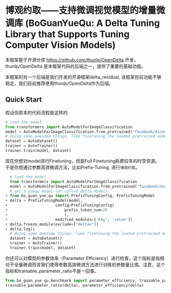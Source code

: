 # 博观约取——支持微调视觉模型的增量微调库 (BoGuanYueQu: A Delta Tuning Library that Supports Tuning Computer Vision Models) 



本框架基于开源仓库 https://github.com/thunlp/OpenDelta 开发，
thunlp/OpenDelta 是本框架代码的后端之一，提供了重要的基础功能。

本框架的另一个后端是我们开发的开源框架delta_residual, 该框架目前功能不够稳定，我们目前推荐使用thunlp/OpenDelta作为后端。

## Quick Start
假设你原本的代码流程是这样的
```python
# load the model 
from transformers import AutoModelForImageClassification
model = AutoModelForImageClassification.from_pretrained("facebook/dinov2-base")
# doing some awesome things, like finetuning the loaded pretrained model on an awesome dataset.
dataset = AutoDataset()
trainer = AutoTrainer()
trainer.train(model, dataset)
```
现在你想对model进行Finetuning，但是Full Finetuning耗费较多的时空资源。
于是你想通过参数高效微调方法，比如Prefix-Tuning, 进行`博观约取`。
```python
  # load the model 
  from transformers import AutoModelForImageClassification
  model = AutoModelForImageClassification.from_pretrained("facebook/dinov2-base")
  # get a yuequ model (or called delta model)
+ from bo_guan_yue_qu import PrefixTuningConfig, PrefixTuningModel
+ delta = PrefixTuningModel(model, 
+                     config=PrefixTuningConfig(
+                         prefix_token_num=25
+                         ), 
+                     modified_modules=['key', 'value'])
+ delta.freeze_module(exclude=["deltas"])
+ delta.log()
  # doing some awesome things, like finetuning the loaded pretrained model on an awesome dataset.
  dataset = AutoDataset()
  trainer = AutoTrainer()
  trainer.train(model, dataset)
```

你还可以对模型的参数效率（Parameter Efficiency）进行检查，这个指标是指相对于全量微调而言我们使用参数高效微调方法进行训练的参数量比值。注意，这个指标和trainable_parameter_ratio不是一回事。
```python
from bo_guan_yue_qu.benchmark import parameter_efficiency, trainable_parameter_ratio
trainable_parameter_ratio(delta), parameter_efficiency(delta)
```
